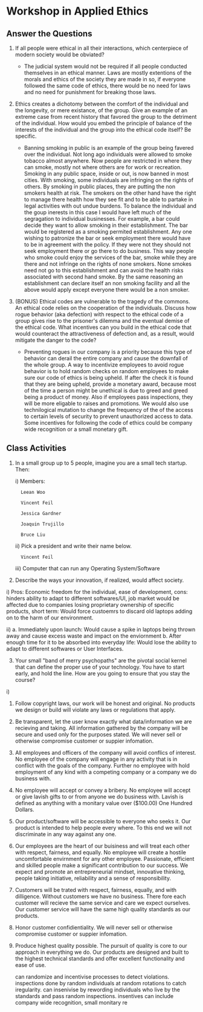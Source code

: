 # Workshop in Applied Ethics
## Answer the Questions

1) If all people were ethical in all their interactions, which centerpiece of modern society would be obviated?

      - The judicial system would not be required if all people conducted themselves in an ethical manner. Laws are mostly extentions of
      the morals and ethics of the society they are made in so, if everyone followed the same code of ethics, there would be no need
      for laws and no need for punishment for breaking those laws.
   
2) Ethics creates a dichotomy between the comfort of the individual and the longevity, or mere existance, of the group. Give an example    of an extreme case from recent history that favored the group to the detriment of the individual. How would you embed the principle      of balance of the interests of the individual and the group into the ethical code itself? Be specific.

   - Banning smoking in public is an example of the group being favered over the individual. Not long ago individuals were allowed to        smoke tobacco almost anywhere. Now people are restricted in where they can smoke, mostly not where others are for work or                recreation. Smoking in any public space, inside or out, is now banned in most cities. With smoking, some individuals are infringing      on the rights of others. By smoking in public places, they are putting the non smokers health at risk. The smokers on the other          hand have the right to manage there health how they see fit and to be able to partake in legal activities with out undue burdens.        To balance the individual and the goup inerests in this case I would have left much of the segragation to individual businesses.        For example, a bar could decide they want to allow smoking in their establishment. The bar would be registered as a smoking              permited establishment. Any one wishing to patronize the bar or seek employment there would have to be in agreement with the            policy. If they were not they should not seek employment there or go there to do business. This way people who smoke could enjoy        the services of the bar, smoke while they are there and not infringe on the rights of none smokers. None smokes need not go to this      establishment and can avoid the health risks associated with second hand smoke. By the same reasoning an establishment can declare      itself an non smoking facility and all the above would apply except everyone there would be a non smoker.
   
3) (BONUS) Ethical codes are vulnerable to the tragedy of the commons. An ethical code relies on the cooperation of the individuals.        Discuss how rogue behavior (aka defection) with respect to the ethical code of a group gives rise to the prisoner's dilemma and the      eventual demise of the ethical code. What incentives can you build in the ethical code that would counteract the attractiveness of      defection and, as a result, would mitigate the danger to the code?

   - Preventing rogues in our company is a priority because this type of behavior can derail the entire company and cause the downfall        of the whole group. A way to incentivize employees to avoid rogue behavior is to hold random checks on random employees to make          sure our code of ethics is being upheld. If after the check it is found that they are being upheld, provide a monetary award,            because most of the time a person might be unethical is due to greed and greed being a product of money. Also if employees pass          inspections, they will be more eligable to raises and promotions. We would also use technilogical mutation to change the frequency      of the of the access to certain levels of security to prevent unauthorized access to data. Some incentives for following the code        of ethics could be company wide recognition or a small monetary gift.

## Class Activities

1) In a small group up to 5 people, imagine you are a small tech startup. Then:

   i) Members:
   
         Leean Woo
      
         Vincent Feil
      
         Jessica Gardner
      
         Joaquin Trujillo
      
         Bruce Liu
   
   ii) Pick a president and write their name below. 
   
         Vincent Feil
   
   iii) Computer that can run any Operating System/Software 
   
2) Describe the ways your innovation, if realized, would affect society.

  i) Pros: Economic freedom for the individual, ease of development, 
  cons: hinders ability to adapt to different softwares/UI, job market would be affected due to companies losing proprietary ownership of specific products, short term: Would force custoemrs to discard old laptops adding on to the harm of our environment.
  
  ii) a. Immediately upon launch: Would cause a spike in laptops being thrown away and cause excess waste and impact on the enviornment 
      b. After enough time for it to be absorbed into everyday life: Would lose the ability to adapt to different softwares or User Interfaces. 
     
3) Your small "band of merry psychopaths" are the pivotal social kernel that can define the proper use of your technology. You have to start early, and hold the line. How are you going to ensure that you stay the course?

  i) 
  1. Follow copyright laws, our work will be honest and original. 
     No products we design or build will violate any laws or regulations that apply.
  2. Be transparent, let the user know exactly what data/information we are recieving and taking.
     All information gathered by the company will be secure and used only for the purposes stated. We will never sell or otherwise
     compromise customer or suppier infomation.
  3. All employees and officers of the company will avoid conflics of interest.
     No employee of the company will engage in any activity that is in conflict with the goals of the company. Further no employee with 
     hold employment of any kind with a competing company or a company we do business with. 
  4. No employee will accept or convey a bribery. 
     No employee will accept or give lavish gifts to or from anyone we do business with. Lavish is defined as anything with a monitary
     value over ($100.00) One Hundred Dollars. 
  5. Our product/software will be accessible to everyone who seeks it.
     Our product is intended to help people every where. To this end we will not discriminate in any way against any one. 
  6. Our employees are the heart of our buisiness and will treat each other with respect, fairness, and equally.
     No employee will create a hostile uncomfortable envirnment for any other employee. 
     Passionate, efficient and skilled people make a significant contribution to our success. We expect and
     promote an entrepreneurial mindset, innovative thinking, people taking initiative, reliability and a sense of
     responsibility.
  7. Customers will be trated with respect, fairness, equally, and with dilligence.
     Without customers we have no business. There fore each customer will recieve the same service and care we expect ourselves. Our 
     customer service will have the same high quality standards as our products.
  8. Honor customer confidientiality.
     We will never sell or otherwise compromise customer or suppier infomation.
  9. Produce highest quality possible.
     The pursuit of quality is core to our approach in everything we do. 
     Our products are designed and built to the highest technical standards and offer excellent functionality and ease of
     use.
     
     can randomize and incentivise processes to detect violations. inspections done by random individuals at random rotations to catch iregularity. 
     can insenivise by rewording individuals who live by the standards and pass random inspections. insentives can include company wide recognition, 
     small monitary re
